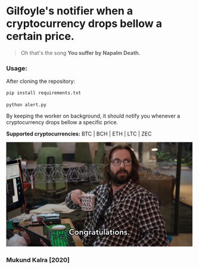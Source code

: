 # Gilfoyle's notifier when a cryptocurrency drops bellow a certain price.

> Oh that's the song **You suffer by Napalm Death.**

### Usage:

After cloning the repository:

```
pip install requirements.txt

python alert.py
```

By keeping the worker on background, it should notify you whenever a cryptocurrency drops bellow a specific price.

**Supported cryptocurrencies:** BTC | BCH | ETH | LTC | ZEC

<img src="gilf.gif">

### Mukund Kalra [2020]
